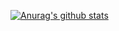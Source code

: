 [![Anurag's github stats](https://github-readme-stats.vercel.app/api?username=zhouaini528&show_icons=true&include_all_commits=true)](https://github.com/anuraghazra/github-readme-stats)
